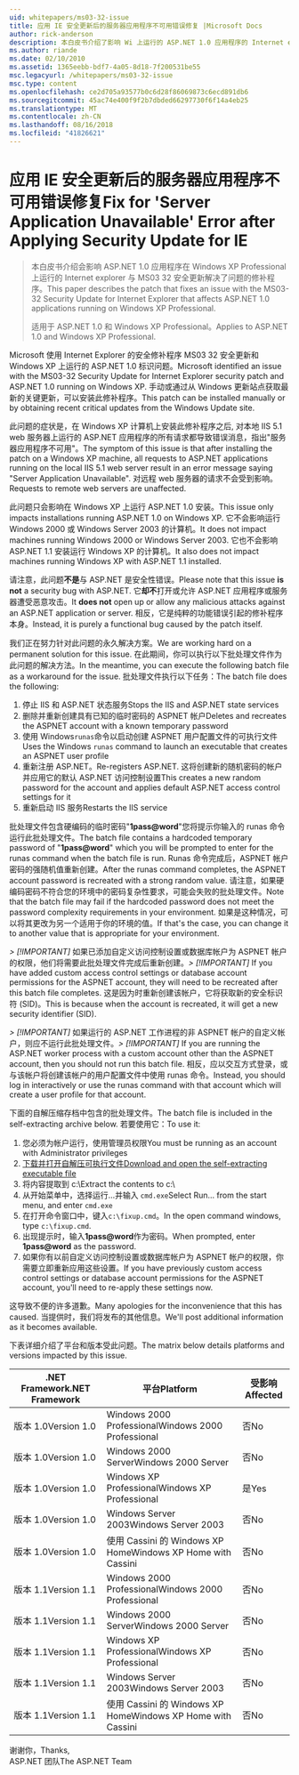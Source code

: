 ```yaml
---
uid: whitepapers/ms03-32-issue
title: 应用 IE 安全更新后的服务器应用程序不可用错误修复 |Microsoft Docs
author: rick-anderson
description: 本白皮书介绍了影响 Wi 上运行的 ASP.NET 1.0 应用程序的 Internet explorer 与 MS03 32 安全更新解决了问题的修补程序...
ms.author: riande
ms.date: 02/10/2010
ms.assetid: 1365eebb-bdf7-4a05-8d18-7f200531be55
msc.legacyurl: /whitepapers/ms03-32-issue
msc.type: content
ms.openlocfilehash: ce2d705a93577b0c6d28f86069873c6ecd891db6
ms.sourcegitcommit: 45ac74e400f9f2b7dbded66297730f6f14a4eb25
ms.translationtype: MT
ms.contentlocale: zh-CN
ms.lasthandoff: 08/16/2018
ms.locfileid: "41826621"
---
```

<a name="fix-for-server-application-unavailable-error-after-applying-security-update-for-ie"></a><span data-ttu-id="912f9-103">应用 IE 安全更新后的服务器应用程序不可用错误修复</span><span class="sxs-lookup"><span data-stu-id="912f9-103">Fix for 'Server Application Unavailable' Error after Applying Security Update for IE</span></span>
====================
> <span data-ttu-id="912f9-104">本白皮书介绍会影响 ASP.NET 1.0 应用程序在 Windows XP Professional 上运行的 Internet explorer 与 MS03 32 安全更新解决了问题的修补程序。</span><span class="sxs-lookup"><span data-stu-id="912f9-104">This paper describes the patch that fixes an issue with the MS03-32 Security Update for Internet Explorer that affects ASP.NET 1.0 applications running on Windows XP Professional.</span></span>
> 
> <span data-ttu-id="912f9-105">适用于 ASP.NET 1.0 和 Windows XP Professional。</span><span class="sxs-lookup"><span data-stu-id="912f9-105">Applies to ASP.NET 1.0 and Windows XP Professional.</span></span>


<span data-ttu-id="912f9-106">Microsoft 使用 Internet Explorer 的安全修补程序 MS03 32 安全更新和 Windows XP 上运行的 ASP.NET 1.0 标识问题。</span><span class="sxs-lookup"><span data-stu-id="912f9-106">Microsoft identified an issue with the MS03-32 Security Update for Internet Explorer security patch and ASP.NET 1.0 running on Windows XP.</span></span> <span data-ttu-id="912f9-107">手动或通过从 Windows 更新站点获取最新的关键更新，可以安装此修补程序。</span><span class="sxs-lookup"><span data-stu-id="912f9-107">This patch can be installed manually or by obtaining recent critical updates from the Windows Update site.</span></span>

<span data-ttu-id="912f9-108">此问题的症状是，在 Windows XP 计算机上安装此修补程序之后, 对本地 IIS 5.1 web 服务器上运行的 ASP.NET 应用程序的所有请求都导致错误消息，指出"服务器应用程序不可用"。</span><span class="sxs-lookup"><span data-stu-id="912f9-108">The symptom of this issue is that after installing the patch on a Windows XP machine, all requests to ASP.NET applications running on the local IIS 5.1 web server result in an error message saying "Server Application Unavailable".</span></span> <span data-ttu-id="912f9-109">对远程 web 服务器的请求不会受到影响。</span><span class="sxs-lookup"><span data-stu-id="912f9-109">Requests to remote web servers are unaffected.</span></span>

<span data-ttu-id="912f9-110">此问题只会影响在 Windows XP 上运行 ASP.NET 1.0 安装。</span><span class="sxs-lookup"><span data-stu-id="912f9-110">This issue only impacts installations running ASP.NET 1.0 on Windows XP.</span></span> <span data-ttu-id="912f9-111">它不会影响运行 Windows 2000 或 Windows Server 2003 的计算机。</span><span class="sxs-lookup"><span data-stu-id="912f9-111">It does not impact machines running Windows 2000 or Windows Server 2003.</span></span> <span data-ttu-id="912f9-112">它也不会影响 ASP.NET 1.1 安装运行 Windows XP 的计算机。</span><span class="sxs-lookup"><span data-stu-id="912f9-112">It also does not impact machines running Windows XP with ASP.NET 1.1 installed.</span></span>

<span data-ttu-id="912f9-113">请注意，此问题**不是**与 ASP.NET 是安全性错误。</span><span class="sxs-lookup"><span data-stu-id="912f9-113">Please note that this issue **is not** a security bug with ASP.NET.</span></span> <span data-ttu-id="912f9-114">它**却不**打开或允许 ASP.NET 应用程序或服务器遭受恶意攻击。</span><span class="sxs-lookup"><span data-stu-id="912f9-114">It **does not** open up or allow any malicious attacks against an ASP.NET application or server.</span></span> <span data-ttu-id="912f9-115">相反，它是纯粹的功能错误引起的修补程序本身。</span><span class="sxs-lookup"><span data-stu-id="912f9-115">Instead, it is purely a functional bug caused by the patch itself.</span></span>

<span data-ttu-id="912f9-116">我们正在努力针对此问题的永久解决方案。</span><span class="sxs-lookup"><span data-stu-id="912f9-116">We are working hard on a permanent solution for this issue.</span></span> <span data-ttu-id="912f9-117">在此期间，你可以执行以下批处理文件作为此问题的解决方法。</span><span class="sxs-lookup"><span data-stu-id="912f9-117">In the meantime, you can execute the following batch file as a workaround for the issue.</span></span> <span data-ttu-id="912f9-118">批处理文件执行以下任务：</span><span class="sxs-lookup"><span data-stu-id="912f9-118">The batch file does the following:</span></span>

1. <span data-ttu-id="912f9-119">停止 IIS 和 ASP.NET 状态服务</span><span class="sxs-lookup"><span data-stu-id="912f9-119">Stops the IIS and ASP.NET state services</span></span>
2. <span data-ttu-id="912f9-120">删除并重新创建具有已知的临时密码的 ASPNET 帐户</span><span class="sxs-lookup"><span data-stu-id="912f9-120">Deletes and recreates the ASPNET account with a known temporary password</span></span>
3. <span data-ttu-id="912f9-121">使用 Windows`runas`命令以启动创建 ASPNET 用户配置文件的可执行文件</span><span class="sxs-lookup"><span data-stu-id="912f9-121">Uses the Windows `runas` command to launch an executable that creates an ASPNET user profile</span></span>
4. <span data-ttu-id="912f9-122">重新注册 ASP.NET。</span><span class="sxs-lookup"><span data-stu-id="912f9-122">Re-registers ASP.NET.</span></span> <span data-ttu-id="912f9-123">这将创建新的随机密码的帐户并应用它的默认 ASP.NET 访问控制设置</span><span class="sxs-lookup"><span data-stu-id="912f9-123">This creates a new random password for the account and applies default ASP.NET access control settings for it</span></span>
5. <span data-ttu-id="912f9-124">重新启动 IIS 服务</span><span class="sxs-lookup"><span data-stu-id="912f9-124">Restarts the IIS service</span></span>

<span data-ttu-id="912f9-125">批处理文件包含硬编码的临时密码"<strong>1pass@word</strong>"您将提示你输入的 runas 命令运行此批处理文件。</span><span class="sxs-lookup"><span data-stu-id="912f9-125">The batch file contains a hardcoded temporary password of "<strong>1pass@word</strong>" which you will be prompted to enter for the runas command when the batch file is run.</span></span> <span data-ttu-id="912f9-126">Runas 命令完成后，ASPNET 帐户密码的强随机值重新创建。</span><span class="sxs-lookup"><span data-stu-id="912f9-126">After the runas command completes, the ASPNET account password is recreated with a strong random value.</span></span> <span data-ttu-id="912f9-127">请注意，如果硬编码密码不符合您的环境中的密码复杂性要求，可能会失败的批处理文件。</span><span class="sxs-lookup"><span data-stu-id="912f9-127">Note that the batch file may fail if the hardcoded password does not meet the password complexity requirements in your environment.</span></span> <span data-ttu-id="912f9-128">如果是这种情况，可以将其更改为另一个适用于你的环境的值。</span><span class="sxs-lookup"><span data-stu-id="912f9-128">If that's the case, you can change it to another value that is appropriate for your environment.</span></span>

<span data-ttu-id="912f9-129">*> [!IMPORTANT]* 如果已添加自定义访问控制设置或数据库帐户为 ASPNET 帐户的权限，他们将需要此批处理文件完成后重新创建。</span><span class="sxs-lookup"><span data-stu-id="912f9-129">*> [!IMPORTANT]* If you have added custom access control settings or database account permissions for the ASPNET account, they will need to be recreated after this batch file completes.</span></span> <span data-ttu-id="912f9-130">这是因为时重新创建该帐户，它将获取新的安全标识符 (SID)。</span><span class="sxs-lookup"><span data-stu-id="912f9-130">This is because when the account is recreated, it will get a new security identifier (SID).</span></span>

<span data-ttu-id="912f9-131">*> [!IMPORTANT]* 如果运行的 ASP.NET 工作进程的非 ASPNET 帐户的自定义帐户，则应不运行此批处理文件。</span><span class="sxs-lookup"><span data-stu-id="912f9-131">*> [!IMPORTANT]* If you are running the ASP.NET worker process with a custom account other than the ASPNET account, then you should not run this batch file.</span></span> <span data-ttu-id="912f9-132">相反，应以交互方式登录，或与该帐户将创建该帐户的用户配置文件中使用 runas 命令。</span><span class="sxs-lookup"><span data-stu-id="912f9-132">Instead, you should log in interactively or use the runas command with that account which will create a user profile for that account.</span></span>

<span data-ttu-id="912f9-133">下面的自解压缩存档中包含的批处理文件。</span><span class="sxs-lookup"><span data-stu-id="912f9-133">The batch file is included in the self-extracting archive below.</span></span> <span data-ttu-id="912f9-134">若要使用它：</span><span class="sxs-lookup"><span data-stu-id="912f9-134">To use it:</span></span>

1. <span data-ttu-id="912f9-135">您必须为帐户运行，使用管理员权限</span><span class="sxs-lookup"><span data-stu-id="912f9-135">You must be running as an account with Administrator privileges</span></span>
2. [<span data-ttu-id="912f9-136">下载并打开自解压可执行文件</span><span class="sxs-lookup"><span data-stu-id="912f9-136">Download and open the self-extracting executable file</span></span>](ms03-32-issue/_static/fixup1.exe)
3. <span data-ttu-id="912f9-137">将内容提取到 c:\\</span><span class="sxs-lookup"><span data-stu-id="912f9-137">Extract the contents to c:\\</span></span>
4. <span data-ttu-id="912f9-138">从开始菜单中，选择运行...并输入 `cmd.exe`</span><span class="sxs-lookup"><span data-stu-id="912f9-138">Select Run... from the start menu, and enter `cmd.exe`</span></span>
5. <span data-ttu-id="912f9-139">在打开命令窗口中，键入`c:\fixup.cmd`。</span><span class="sxs-lookup"><span data-stu-id="912f9-139">In the open command windows, type `c:\fixup.cmd`.</span></span>
6. <span data-ttu-id="912f9-140">出现提示时，输入<strong>1pass@word</strong>作为密码。</span><span class="sxs-lookup"><span data-stu-id="912f9-140">When prompted, enter <strong>1pass@word</strong> as the password.</span></span>
7. <span data-ttu-id="912f9-141">如果你有以前自定义访问控制设置或数据库帐户为 ASPNET 帐户的权限，你需要立即重新应用这些设置。</span><span class="sxs-lookup"><span data-stu-id="912f9-141">If you have previously custom access control settings or database account permissions for the ASPNET account, you'll need to re-apply these settings now.</span></span>

<span data-ttu-id="912f9-142">这导致不便的许多道歉。</span><span class="sxs-lookup"><span data-stu-id="912f9-142">Many apologies for the inconvenience that this has caused.</span></span> <span data-ttu-id="912f9-143">当提供时，我们将发布的其他信息。</span><span class="sxs-lookup"><span data-stu-id="912f9-143">We'll post additional information as it becomes available.</span></span>

<span data-ttu-id="912f9-144">下表详细介绍了平台和版本受此问题。</span><span class="sxs-lookup"><span data-stu-id="912f9-144">The matrix below details platforms and versions impacted by this issue.</span></span>

| <span data-ttu-id="912f9-145">.NET Framework</span><span class="sxs-lookup"><span data-stu-id="912f9-145">.NET Framework</span></span> | <span data-ttu-id="912f9-146">平台</span><span class="sxs-lookup"><span data-stu-id="912f9-146">Platform</span></span> | <span data-ttu-id="912f9-147">受影响</span><span class="sxs-lookup"><span data-stu-id="912f9-147">Affected</span></span> |
| --- | --- | --- |
| <span data-ttu-id="912f9-148">版本 1.0</span><span class="sxs-lookup"><span data-stu-id="912f9-148">Version 1.0</span></span> | <span data-ttu-id="912f9-149">Windows 2000 Professional</span><span class="sxs-lookup"><span data-stu-id="912f9-149">Windows 2000 Professional</span></span> | <span data-ttu-id="912f9-150">否</span><span class="sxs-lookup"><span data-stu-id="912f9-150">No</span></span> |
| <span data-ttu-id="912f9-151">版本 1.0</span><span class="sxs-lookup"><span data-stu-id="912f9-151">Version 1.0</span></span> | <span data-ttu-id="912f9-152">Windows 2000 Server</span><span class="sxs-lookup"><span data-stu-id="912f9-152">Windows 2000 Server</span></span> | <span data-ttu-id="912f9-153">否</span><span class="sxs-lookup"><span data-stu-id="912f9-153">No</span></span> |
| <span data-ttu-id="912f9-154">版本 1.0</span><span class="sxs-lookup"><span data-stu-id="912f9-154">Version 1.0</span></span> | <span data-ttu-id="912f9-155">Windows XP Professional</span><span class="sxs-lookup"><span data-stu-id="912f9-155">Windows XP Professional</span></span> | <span data-ttu-id="912f9-156">是</span><span class="sxs-lookup"><span data-stu-id="912f9-156">Yes</span></span> |
| <span data-ttu-id="912f9-157">版本 1.0</span><span class="sxs-lookup"><span data-stu-id="912f9-157">Version 1.0</span></span> | <span data-ttu-id="912f9-158">Windows Server 2003</span><span class="sxs-lookup"><span data-stu-id="912f9-158">Windows Server 2003</span></span> | <span data-ttu-id="912f9-159">否</span><span class="sxs-lookup"><span data-stu-id="912f9-159">No</span></span> |
| <span data-ttu-id="912f9-160">版本 1.0</span><span class="sxs-lookup"><span data-stu-id="912f9-160">Version 1.0</span></span> | <span data-ttu-id="912f9-161">使用 Cassini 的 Windows XP Home</span><span class="sxs-lookup"><span data-stu-id="912f9-161">Windows XP Home with Cassini</span></span> | <span data-ttu-id="912f9-162">否</span><span class="sxs-lookup"><span data-stu-id="912f9-162">No</span></span> |
| <span data-ttu-id="912f9-163">版本 1.1</span><span class="sxs-lookup"><span data-stu-id="912f9-163">Version 1.1</span></span> | <span data-ttu-id="912f9-164">Windows 2000 Professional</span><span class="sxs-lookup"><span data-stu-id="912f9-164">Windows 2000 Professional</span></span> | <span data-ttu-id="912f9-165">否</span><span class="sxs-lookup"><span data-stu-id="912f9-165">No</span></span> |
| <span data-ttu-id="912f9-166">版本 1.1</span><span class="sxs-lookup"><span data-stu-id="912f9-166">Version 1.1</span></span> | <span data-ttu-id="912f9-167">Windows 2000 Server</span><span class="sxs-lookup"><span data-stu-id="912f9-167">Windows 2000 Server</span></span> | <span data-ttu-id="912f9-168">否</span><span class="sxs-lookup"><span data-stu-id="912f9-168">No</span></span> |
| <span data-ttu-id="912f9-169">版本 1.1</span><span class="sxs-lookup"><span data-stu-id="912f9-169">Version 1.1</span></span> | <span data-ttu-id="912f9-170">Windows XP Professional</span><span class="sxs-lookup"><span data-stu-id="912f9-170">Windows XP Professional</span></span> | <span data-ttu-id="912f9-171">否</span><span class="sxs-lookup"><span data-stu-id="912f9-171">No</span></span> |
| <span data-ttu-id="912f9-172">版本 1.1</span><span class="sxs-lookup"><span data-stu-id="912f9-172">Version 1.1</span></span> | <span data-ttu-id="912f9-173">Windows Server 2003</span><span class="sxs-lookup"><span data-stu-id="912f9-173">Windows Server 2003</span></span> | <span data-ttu-id="912f9-174">否</span><span class="sxs-lookup"><span data-stu-id="912f9-174">No</span></span> |
| <span data-ttu-id="912f9-175">版本 1.1</span><span class="sxs-lookup"><span data-stu-id="912f9-175">Version 1.1</span></span> | <span data-ttu-id="912f9-176">使用 Cassini 的 Windows XP Home</span><span class="sxs-lookup"><span data-stu-id="912f9-176">Windows XP Home with Cassini</span></span> | <span data-ttu-id="912f9-177">否</span><span class="sxs-lookup"><span data-stu-id="912f9-177">No</span></span> |

<span data-ttu-id="912f9-178">谢谢你，</span><span class="sxs-lookup"><span data-stu-id="912f9-178">Thanks,</span></span>   
 <span data-ttu-id="912f9-179">ASP.NET 团队</span><span class="sxs-lookup"><span data-stu-id="912f9-179">The ASP.NET Team</span></span>
